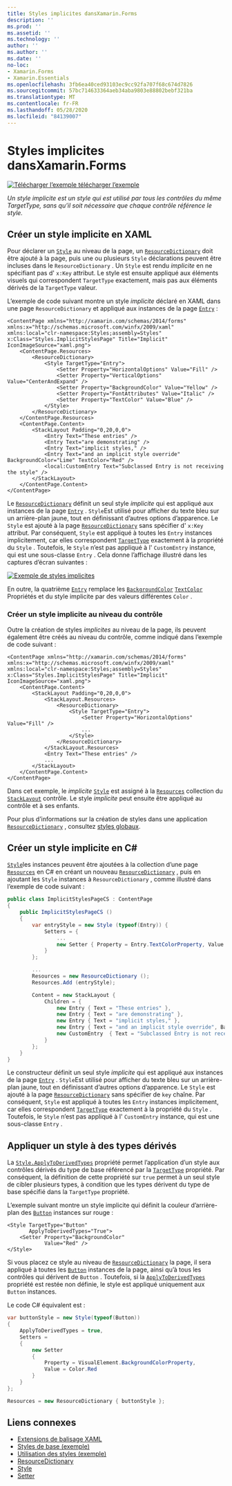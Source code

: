 ```yaml
---
title: Styles implicites dansXamarin.Forms
description: ''
ms.prod: ''
ms.assetid: ''
ms.technology: ''
author: ''
ms.author: ''
ms.date: ''
no-loc:
- Xamarin.Forms
- Xamarin.Essentials
ms.openlocfilehash: 3fb6ea40ced93103ec9cc92fa707f68c674d7826
ms.sourcegitcommit: 57bc714633364aeb34aba9803e88802bebf321ba
ms.translationtype: MT
ms.contentlocale: fr-FR
ms.lasthandoff: 05/28/2020
ms.locfileid: "84139007"
---
```

# <a name="implicit-styles-in-xamarinforms"></a>Styles implicites dansXamarin.Forms

[![Télécharger ](~/media/shared/download.png) l’exemple télécharger l’exemple](https://docs.microsoft.com/samples/xamarin/xamarin-forms-samples/userinterface-styles-basicstyles)

_Un style implicite est un style qui est utilisé par tous les contrôles du même TargetType, sans qu’il soit nécessaire que chaque contrôle référence le style._

## <a name="create-an-implicit-style-in-xaml"></a>Créer un style implicite en XAML

Pour déclarer un [`Style`](xref:Xamarin.Forms.Style) au niveau de la page, un [`ResourceDictionary`](xref:Xamarin.Forms.ResourceDictionary) doit être ajouté à la page, puis une ou plusieurs `Style` déclarations peuvent être incluses dans le `ResourceDictionary` . Un `Style` est rendu *implicite* en ne spécifiant pas d' `x:Key` attribut. Le style est ensuite appliqué aux éléments visuels qui correspondent `TargetType` exactement, mais pas aux éléments dérivés de la `TargetType` valeur.

L’exemple de code suivant montre un style *implicite* déclaré en XAML dans une page `ResourceDictionary` et appliqué aux instances de la page [`Entry`](xref:Xamarin.Forms.Entry) :

```xaml
<ContentPage xmlns="http://xamarin.com/schemas/2014/forms" xmlns:x="http://schemas.microsoft.com/winfx/2009/xaml" xmlns:local="clr-namespace:Styles;assembly=Styles" x:Class="Styles.ImplicitStylesPage" Title="Implicit" IconImageSource="xaml.png">
    <ContentPage.Resources>
        <ResourceDictionary>
            <Style TargetType="Entry">
                <Setter Property="HorizontalOptions" Value="Fill" />
                <Setter Property="VerticalOptions" Value="CenterAndExpand" />
                <Setter Property="BackgroundColor" Value="Yellow" />
                <Setter Property="FontAttributes" Value="Italic" />
                <Setter Property="TextColor" Value="Blue" />
            </Style>
        </ResourceDictionary>
    </ContentPage.Resources>
    <ContentPage.Content>
        <StackLayout Padding="0,20,0,0">
            <Entry Text="These entries" />
            <Entry Text="are demonstrating" />
            <Entry Text="implicit styles," />
            <Entry Text="and an implicit style override" BackgroundColor="Lime" TextColor="Red" />
            <local:CustomEntry Text="Subclassed Entry is not receiving the style" />
        </StackLayout>
    </ContentPage.Content>
</ContentPage>
```

Le [`ResourceDictionary`](xref:Xamarin.Forms.ResourceDictionary) définit un seul style *implicite* qui est appliqué aux instances de la page [`Entry`](xref:Xamarin.Forms.Entry) . `Style`Est utilisé pour afficher du texte bleu sur un arrière-plan jaune, tout en définissant d’autres options d’apparence. Le `Style` est ajouté à la page [`ResourceDictionary`](xref:Xamarin.Forms.ResourceDictionary) sans spécifier d' `x:Key` attribut. Par conséquent, `Style` est appliqué à toutes les `Entry` instances implicitement, car elles correspondent [`TargetType`](xref:Xamarin.Forms.Style.TargetType) exactement à la propriété du `Style` . Toutefois, le `Style` n’est pas appliqué à l' `CustomEntry` instance, qui est une sous-classe `Entry` . Cela donne l’affichage illustré dans les captures d’écran suivantes :

[![Exemple de styles implicites](implicit-images/implicit-styles.png)](implicit-images/implicit-styles-large.png#lightbox)

En outre, la quatrième [`Entry`](xref:Xamarin.Forms.Entry) remplace les [`BackgroundColor`](xref:Xamarin.Forms.VisualElement.BackgroundColor) [`TextColor`](xref:Xamarin.Forms.InputView.TextColor) Propriétés et du style implicite par des valeurs différentes `Color` .

### <a name="create-an-implicit-style-at-the-control-level"></a>Créer un style implicite au niveau du contrôle

Outre la création de styles *implicites* au niveau de la page, ils peuvent également être créés au niveau du contrôle, comme indiqué dans l’exemple de code suivant :

```xaml
<ContentPage xmlns="http://xamarin.com/schemas/2014/forms" xmlns:x="http://schemas.microsoft.com/winfx/2009/xaml" xmlns:local="clr-namespace:Styles;assembly=Styles" x:Class="Styles.ImplicitStylesPage" Title="Implicit" IconImageSource="xaml.png">
    <ContentPage.Content>
        <StackLayout Padding="0,20,0,0">
            <StackLayout.Resources>
                <ResourceDictionary>
                    <Style TargetType="Entry">
                        <Setter Property="HorizontalOptions" Value="Fill" />
                        ...
                    </Style>
                </ResourceDictionary>
            </StackLayout.Resources>
            <Entry Text="These entries" />
            ...
        </StackLayout>
    </ContentPage.Content>
</ContentPage>
```

Dans cet exemple, le *implicite* [`Style`](xref:Xamarin.Forms.Style) est assigné à la [`Resources`](xref:Xamarin.Forms.VisualElement.Resources) collection du [`StackLayout`](xref:Xamarin.Forms.StackLayout) contrôle. Le style *implicite* peut ensuite être appliqué au contrôle et à ses enfants.

Pour plus d’informations sur la création de styles dans une application [`ResourceDictionary`](xref:Xamarin.Forms.ResourceDictionary) , consultez [styles globaux](~/xamarin-forms/user-interface/styles/application.md).

## <a name="create-an-implicit-style-in-c35"></a>Créer un style implicite en C&#35;

[`Style`](xref:Xamarin.Forms.Style)les instances peuvent être ajoutées à la collection d’une page [`Resources`](xref:Xamarin.Forms.VisualElement.Resources) en C# en créant un nouveau [`ResourceDictionary`](xref:Xamarin.Forms.ResourceDictionary) , puis en ajoutant les `Style` instances à `ResourceDictionary` , comme illustré dans l’exemple de code suivant :

```csharp
public class ImplicitStylesPageCS : ContentPage
{
    public ImplicitStylesPageCS ()
    {
        var entryStyle = new Style (typeof(Entry)) {
            Setters = {
                ...
                new Setter { Property = Entry.TextColorProperty, Value = Color.Blue }
            }
        };

        ...
        Resources = new ResourceDictionary ();
        Resources.Add (entryStyle);

        Content = new StackLayout {
            Children = {
                new Entry { Text = "These entries" },
                new Entry { Text = "are demonstrating" },
                new Entry { Text = "implicit styles," },
                new Entry { Text = "and an implicit style override", BackgroundColor = Color.Lime, TextColor = Color.Red },
                new CustomEntry  { Text = "Subclassed Entry is not receiving the style" }
            }
        };
    }
}
```

Le constructeur définit un seul style *implicite* qui est appliqué aux instances de la page [`Entry`](xref:Xamarin.Forms.Entry) . `Style`Est utilisé pour afficher du texte bleu sur un arrière-plan jaune, tout en définissant d’autres options d’apparence. Le `Style` est ajouté à la page [`ResourceDictionary`](xref:Xamarin.Forms.ResourceDictionary) sans spécifier de `key` chaîne. Par conséquent, `Style` est appliqué à toutes les `Entry` instances implicitement, car elles correspondent [`TargetType`](xref:Xamarin.Forms.Style.TargetType) exactement à la propriété du `Style` . Toutefois, le `Style` n’est pas appliqué à l' `CustomEntry` instance, qui est une sous-classe `Entry` .

## <a name="apply-a-style-to-derived-types"></a>Appliquer un style à des types dérivés

La [`Style.ApplyToDerivedTypes`](xref:Xamarin.Forms.Style.ApplyToDerivedTypes) propriété permet l’application d’un style aux contrôles dérivés du type de base référencé par la [`TargetType`](xref:Xamarin.Forms.Style.TargetType) propriété. Par conséquent, la définition de cette propriété sur `true` permet à un seul style de cibler plusieurs types, à condition que les types dérivent du type de base spécifié dans la `TargetType` propriété.

L’exemple suivant montre un style implicite qui définit la couleur d’arrière-plan des [`Button`](xref:Xamarin.Forms.Button) instances sur rouge :

```xaml
<Style TargetType="Button"
       ApplyToDerivedTypes="True">
    <Setter Property="BackgroundColor"
            Value="Red" />
</Style>
```

Si vous placez ce style au niveau de [`ResourceDictionary`](xref:Xamarin.Forms.ResourceDictionary) la page, il sera appliqué à toutes les [`Button`](xref:Xamarin.Forms.Button) instances de la page, ainsi qu’à tous les contrôles qui dérivent de `Button` . Toutefois, si la [`ApplyToDerivedTypes`](xref:Xamarin.Forms.Style.ApplyToDerivedTypes) propriété est restée non définie, le style est appliqué uniquement aux `Button` instances.

Le code C# équivalent est :

```csharp
var buttonStyle = new Style(typeof(Button))
{
    ApplyToDerivedTypes = true,
    Setters =
    {
        new Setter
        {
            Property = VisualElement.BackgroundColorProperty,
            Value = Color.Red
        }
    }
};

Resources = new ResourceDictionary { buttonStyle };
```

## <a name="related-links"></a>Liens connexes

- [Extensions de balisage XAML](~/xamarin-forms/xaml/xaml-basics/xaml-markup-extensions.md)
- [Styles de base (exemple)](https://docs.microsoft.com/samples/xamarin/xamarin-forms-samples/userinterface-styles-basicstyles)
- [Utilisation des styles (exemple)](https://docs.microsoft.com/samples/xamarin/xamarin-forms-samples/workingwithstyles)
- [ResourceDictionary](xref:Xamarin.Forms.ResourceDictionary)
- [Style](xref:Xamarin.Forms.Style)
- [Setter](xref:Xamarin.Forms.Setter)

